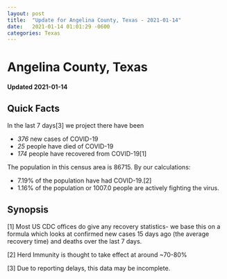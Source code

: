```yaml
---
layout: post
title:  "Update for Angelina County, Texas - 2021-01-14"
date:   2021-01-14 01:01:29 -0600
categories: Texas
---
```


# Angelina County, Texas
#### Updated 2021-01-14

## Quick Facts

In the last 7 days[3] we project there have been
- *376* new cases of COVID-19
- *25* people have died of COVID-19
- *174* people have recovered from COVID-19[1]

The population in this census area is 86715. By our calculations:
- 7.19% of the population have had COVID-19.[2]
- 1.16% of the population or 1007.0 people are actively fighting the virus.

## Synopsis




[1] Most US CDC offices do give any recovery statistics- we base this on a formula which looks at confirmed new cases
15 days ago (the average recovery time) and deaths over the last 7 days.

[2] Herd Immunity is thought to take effect at around ~70-80%

[3] Due to reporting delays, this data may be incomplete.
 
    